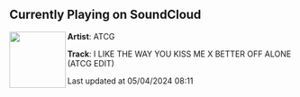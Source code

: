 ## Currently Playing on SoundCloud

[<img align="left" width="100" src="https://i1.sndcdn.com/artworks-SLYGOe7vzq9qAtbG-iKqWwA-t500x500.jpg">](https://soundcloud.com/atcg_music/i-like-the-way-you-kiss-me-x-better-off-alone-atcg-edit)

**Artist**: ATCG 

**Track**: I LIKE THE WAY YOU KISS ME X BETTER OFF ALONE (ATCG EDIT)

Last updated at 05/04/2024 08:11
